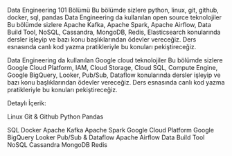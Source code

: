 Data Engineering 101 Bölümü
Bu bölümde sizlere python, linux, git, github, docker, sql, pandas
Data Engineering da kullanılan open source teknolojiler
Bu bölümde sizlere Apache Kafka, Apache Spark, Apache Airflow, Data Build Tool, NoSQL, Cassandra, MongoDB, Redis, Elasticsearch konularında dersler işleyip ve bazı konu başlıklarından ödevler vereceğiz. Ders esnasında canlı kod yazma pratikleriyle bu konuları pekiştireceğiz.

Data Engineering da kullanılan Google cloud teknolojiler
Bu bölümde sizlere Google Cloud Platform, IAM, Cloud Storage, Cloud SQL, Compute Engine, Google BigQuery, Looker, Pub/Sub, Dataflow konularında dersler işleyip ve bazı konu başlıklarından ödevler vereceğiz. Ders esnasında canlı kod yazma pratikleriyle bu konuları pekiştireceğiz.

Detaylı İçerik:

Linux
Git & Github
Python
Pandas

SQL
Docker
Apache Kafka
Apache Spark
Google Cloud Platform
Google BigQuery
Looker
Pub/Sub & Dataflow
Apache Airflow
Data Build Tool
NoSQL
Cassandra
MongoDB
Redis
